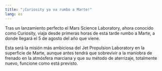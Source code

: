 ```yaml
---
title: "¡Curiosity ya va rumbo a Marte!"
lang: es
---
```


Tras un lanzamiento perfecto el Mars Science Laboratory, ahora conocido como Curiosity, viaja desde primeras horas de esta tarde rumbo a Marte, a donde llegará el 5 de agosto del año que viene.

Esta será la misión más ambiciosa del Jet Propulsion Laboratory en la superficie de Marte, aunque antes tendrá que sobrevivir a la maniobra de frenado en la atmósfera marciana y que su método de aterrizaje, totalmente nuevo, funcione como está previsto.
